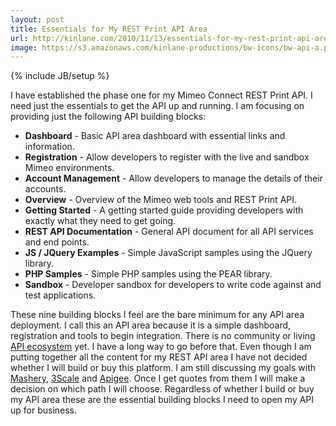 ```yaml
---
layout: post
title: Essentials for My REST Print API Area
url: http://kinlane.com/2010/11/13/essentials-for-my-rest-print-api-area/
image: https://s3.amazonaws.com/kinlane-productions/bw-icons/bw-api-a.png
---
```

{% include JB/setup %}
<p>
     I have established the phase one for my Mimeo Connect REST Print API. I need just the essentials to get the API up and running. I am focusing on providing just the following API building blocks:
</p>
<ul class="mainlist">
     <li>
          <strong>Dashboard</strong> - Basic API area dashboard with essential links and information.
     </li>
     <li>
          <strong>Registration</strong> - Allow developers to register with the live and sandbox Mimeo environments.
     </li>
     <li>
          <strong>Account Management</strong> - Allow developers to manage the details of their accounts.
     </li>
     <li>
          <strong>Overview</strong> - Overview of the Mimeo web tools and REST Print API.
     </li>
     <li>
          <strong>Getting Started</strong> - A getting started guide providing developers with exactly what they need to get going.
     </li>
     <li>
          <strong>REST API Documentation</strong> - General API document for all API services and end points.
     </li>
     <li>
          <strong>JS / JQuery Examples</strong> - Simple JavaScript samples using the JQuery library.
     </li>
     <li>
          <strong>P</strong><strong>HP Samples</strong> - Simple PHP samples using the PEAR library.
     </li>
     <li>
          <strong>Sandbox</strong> - Developer sandbox for developers to write code against and test applications.
     </li>
</ul>
<p>
     These nine building blocks I feel are the bare minimum for any API area deployment. I call this an API area because it is a simple dashboard, registration and tools to begin integration. There is no community or living <a href="http://www.apievangelist.com/ecosystem.php" target="_blank">API ecosystem</a> yet. I have a long way to go before that. Even though I am putting together all the content for my REST API area I have not decided whether I will build or buy this platform. I am still discussing my goals with <a href="http://www.mashery.com" target="_blank">Mashery</a>, <a href="http://www.3scale.net" target="_blank">3Scale</a> and <a href="http://www.apigee.com" target="_blank">Apigee</a>. Once I get quotes from them I will make a decision on which path I will choose. Regardless of whether I build or buy my API area these are the essential building blocks I need to open my API up for business.
</p>